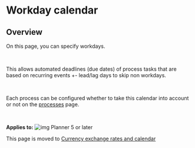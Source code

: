 # Workday calendar
## Overview
On this page, you can specify workdays.

<br/>

This allows automated deadlines (due dates) of process tasks that are based on recurring events +- lead/lag days to skip non workdays.

<br/>

Each process can be configured whether to take this calendar into account or not on the [processes](processes.md) page.

<br/>

**Applies to:** ![img](https://profitbasedocs.blob.core.windows.net/icons/yes-icon.png) Planner 5 or later

This page is moved to [Currency exchange rates and calendar](../../../workbooks/data-management/currency-exchange-rates-and-calendar.md)
